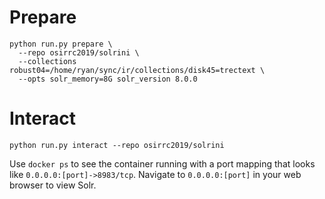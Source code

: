 # Prepare

```
python run.py prepare \
  --repo osirrc2019/solrini \
  --collections robust04=/home/ryan/sync/ir/collections/disk45=trectext \
  --opts solr_memory=8G solr_version 8.0.0
```

# Interact

```
python run.py interact --repo osirrc2019/solrini
```

Use `docker ps` to see the container running with a port mapping that looks like `0.0.0.0:[port]->8983/tcp`. Navigate to `0.0.0.0:[port]` in your web browser to view Solr.
